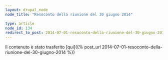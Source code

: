 ```yaml
---
layout: drupal_node
node_title: "Resoconto della riunione del 30 giugno 2014"

type: article
node_id: 134
redirect_to_post: 2014-07-01-resoconto-della-riunione-del-30-giugno-2014
---
```


Il contenuto è stato trasferito [qui]({% post_url 2014-07-01-resoconto-della-riunione-del-30-giugno-2014 %})